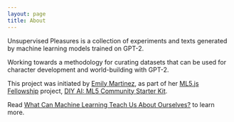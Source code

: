 ```yaml
---
layout: page
title: About
---
```


Unsupervised Pleasures is a collection of experiments and texts generated by machine learning models trained on GPT-2.

Working towards a methodology for curating datasets that can be used for character development and world-building with GPT-2.

This project was initiated by [Emily Martinez](https://somethingnothing.me/), as part of her [ML5.js Fellowship](https://processingfoundation.org/fellowships) project, [DIY AI: ML5 Community Starter Kit](https://ml5toolkit.ml/).

Read [What Can Machine Learning Teach Us About Ourselves?](https://medium.com/processing-foundation/what-can-machine-learning-teach-us-about-ourselves-65b268431890) to learn more.
